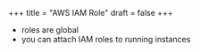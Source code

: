 +++
title = "AWS IAM Role"
draft = false
+++

-   roles are global
-   you can attach IAM roles to running instances
